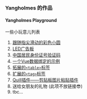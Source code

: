 ### Yangholmes 的作品
#### Yangholmes Playground

一些小玩意儿列表
1. <a target="_blank" href="../../playground/canvas/canvas.html">跟随指尖滑动的彩色小圆</a>
2. <a target="_blank" href="../../playground/flash-light/">LED广告板</a>
3. <a target="_blank" href="../../playground/id-check">中国居民身份证号验证码</a>
4. <a target="_blank" href="../../playground/vue-todolist/todolist.html">一个Vue数据绑定的示例</a>
5. [拓展的`<table>`标签](https://github.com/Yangholmes/yang-components/tree/master/src/components/ex-table)
6. [扩展的`<tag>`标签](https://github.com/Yangholmes/yang-components/tree/master/src/components/ex-tag)
7. [Quill插件——剪贴板图片粘贴插件](https://github.com/Yangholmes/quill-yang-image-paste)
8. 送给女朋友的礼物 (此项不放链接😎)
5. tbc...
